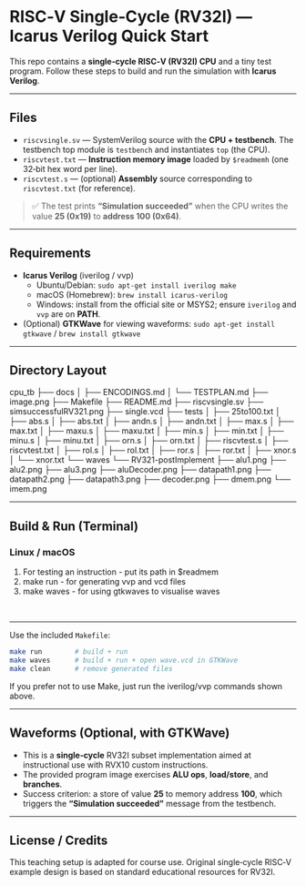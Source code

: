 # RISC‑V Single‑Cycle (RV32I) — Icarus Verilog Quick Start

This repo contains a **single‑cycle RISC‑V (RV32I) CPU** and a tiny test program.
Follow these steps to build and run the simulation with **Icarus Verilog**.

---

## Files

- `riscvsingle.sv` — SystemVerilog source with the **CPU + testbench**. The testbench top module is `testbench` and instantiates `top` (the CPU).
- `riscvtest.txt` — **Instruction memory image** loaded by `$readmemh` (one 32‑bit hex word per line).
- `riscvtest.s` — (optional) **Assembly** source corresponding to `riscvtest.txt` (for reference).

> ✅ The test prints **“Simulation succeeded”** when the CPU writes the value **25 (0x19)** to **address 100 (0x64)**.

---

## Requirements

- **Icarus Verilog** (iverilog / vvp)
  - Ubuntu/Debian: `sudo apt-get install iverilog make`
  - macOS (Homebrew): `brew install icarus-verilog`
  - Windows: install from the official site or MSYS2; ensure `iverilog` and `vvp` are on **PATH**.
- (Optional) **GTKWave** for viewing waveforms: `sudo apt-get install gtkwave` / `brew install gtkwave`

---

## Directory Layout

cpu_tb
├── docs
│   ├── ENCODINGS.md
│   └── TESTPLAN.md
├── image.png
├── Makefile
├── README.md
├── riscvsingle.sv
├── simsuccessfulRV321.png
├── single.vcd
├── tests
│   ├── 25to100.txt
│   ├── abs.s
│   ├── abs.txt
│   ├── andn.s
│   ├── andn.txt
│   ├── max.s
│   ├── max.txt
│   ├── maxu.s
│   ├── maxu.txt
│   ├── min.s
│   ├── min.txt
│   ├── minu.s
│   ├── minu.txt
│   ├── orn.s
│   ├── orn.txt
│   ├── riscvtest.s
│   ├── riscvtest.txt
│   ├── rol.s
│   ├── rol.txt
│   ├── ror.s
│   ├── ror.txt
│   ├── xnor.s
│   └── xnor.txt
└── waves
    └── RV321-postImplement
        ├── alu1.png
        ├── alu2.png
        ├── alu3.png
        ├── aluDecoder.png
        ├── datapath1.png
        ├── datapath2.png
        ├── datapath3.png
        ├── decoder.png
        ├── dmem.png
        └── imem.png

---

## Build & Run (Terminal)

### Linux / macOS
<ol>
  <li>  For testing an instruction - put its path in $readmem
  <li>  make run - for generating vvp and vcd files
  <li>  make waves - for using gtkwaves to visualise waves
</ol>
<br> <hr>

Use the included `Makefile`:

```bash
make run        # build + run
make waves      # build + run + open wave.vcd in GTKWave
make clean      # remove generated files
```

If you prefer not to use Make, just run the iverilog/vvp commands shown above.

---

## Waveforms (Optional, with GTKWave)

- This is a **single‑cycle** RV32I subset implementation aimed at instructional use with RVX10 custom instructions.
- The provided program image exercises **ALU ops**, **load/store**, and **branches**.
- Success criterion: a store of value **25** to memory address **100**, which triggers the **“Simulation succeeded”** message from the testbench.

---

## License / Credits

This teaching setup is adapted for course use. Original single‑cycle RISC‑V example design is based on standard educational resources for RV32I.
